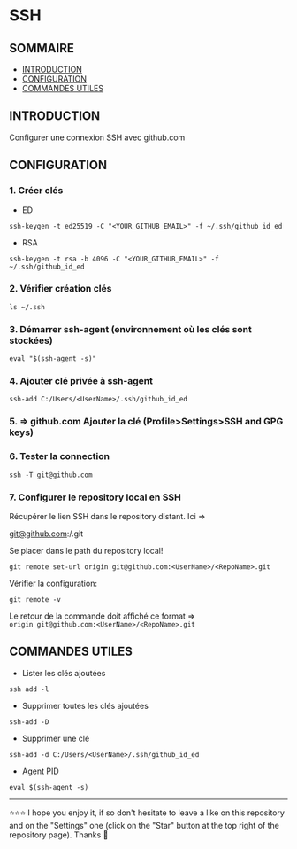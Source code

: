 # SSH

## SOMMAIRE
- [INTRODUCTION](#introduction)
- [CONFIGURATION](#configuration)
- [COMMANDES UTILES](#commandes-utiles)

## INTRODUCTION
Configurer une connexion SSH avec github.com

## CONFIGURATION
### 1. Créer clés
- ED
```shell
ssh-keygen -t ed25519 -C "<YOUR_GITHUB_EMAIL>" -f ~/.ssh/github_id_ed
```
- RSA
```shell
ssh-keygen -t rsa -b 4096 -C "<YOUR_GITHUB_EMAIL>" -f ~/.ssh/github_id_ed
```
### 2. Vérifier création clés
```shell
ls ~/.ssh
```
### 3. Démarrer ssh-agent (environnement où les clés sont stockées)
```shell
eval "$(ssh-agent -s)"
```
### 4. Ajouter clé privée à ssh-agent
```shell
ssh-add C:/Users/<UserName>/.ssh/github_id_ed
```
### 5. => github.com Ajouter la clé (Profile>Settings>SSH and GPG keys)
### 6. Tester la connection
```shell
ssh -T git@github.com
```
### 7. Configurer le repository local en SSH
Récupérer le lien SSH dans le repository distant. Ici =>

git@github.com:<UserName>/<RepoName>.git

Se placer dans le path du repository local!
```shell
git remote set-url origin git@github.com:<UserName>/<RepoName>.git
```
Vérifier la configuration:
```shell
git remote -v
```
Le retour de la commande doit affiché ce format =>  
`origin git@github.com:<UserName>/<RepoName>.git`

## COMMANDES UTILES
- Lister les clés ajoutées
```shell
ssh add -l
```
- Supprimer toutes les clés ajoutées
```shell
ssh-add -D
```
- Supprimer une clé
```shell
ssh-add -d C:/Users/<UserName>/.ssh/github_id_ed
```
- Agent PID
```shell
eval $(ssh-agent -s)
```

***

⭐⭐⭐ I hope you enjoy it, if so don't hesitate to leave a like on this repository and on the "Settings" one (click on the "Star" button at the top right of the repository page). Thanks 🤗
